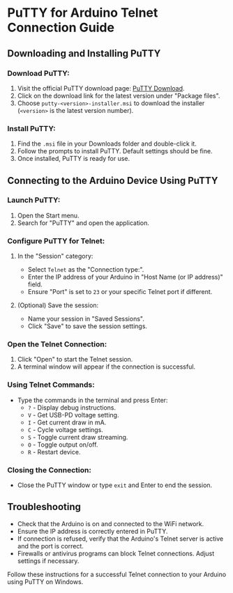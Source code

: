 # PuTTY for Arduino Telnet Connection Guide

## Downloading and Installing PuTTY

### Download PuTTY:

1. Visit the official PuTTY download page: [PuTTY Download](https://www.putty.org/).
2. Click on the download link for the latest version under "Package files".
3. Choose `putty-<version>-installer.msi` to download the installer (`<version>` is the latest version number).

### Install PuTTY:

1. Find the `.msi` file in your Downloads folder and double-click it.
2. Follow the prompts to install PuTTY. Default settings should be fine.
3. Once installed, PuTTY is ready for use.

## Connecting to the Arduino Device Using PuTTY

### Launch PuTTY:

1. Open the Start menu.
2. Search for "PuTTY" and open the application.

### Configure PuTTY for Telnet:

1. In the "Session" category:
   - Select `Telnet` as the "Connection type:".
   - Enter the IP address of your Arduino in "Host Name (or IP address)" field.
   - Ensure "Port" is set to `23` or your specific Telnet port if different.

2. (Optional) Save the session:
   - Name your session in "Saved Sessions".
   - Click "Save" to save the session settings.

### Open the Telnet Connection:

1. Click "Open" to start the Telnet session.
2. A terminal window will appear if the connection is successful.

### Using Telnet Commands:

- Type the commands in the terminal and press Enter:
  - `?` - Display debug instructions.
  - `V` - Get USB-PD voltage setting.
  - `I` - Get current draw in mA.
  - `C` - Cycle voltage settings.
  - `S` - Toggle current draw streaming.
  - `O` - Toggle output on/off.
  - `R` - Restart device.

### Closing the Connection:

- Close the PuTTY window or type `exit` and Enter to end the session.

## Troubleshooting

- Check that the Arduino is on and connected to the WiFi network.
- Ensure the IP address is correctly entered in PuTTY.
- If connection is refused, verify that the Arduino's Telnet server is active and the port is correct.
- Firewalls or antivirus programs can block Telnet connections. Adjust settings if necessary.

Follow these instructions for a successful Telnet connection to your Arduino using PuTTY on Windows.
